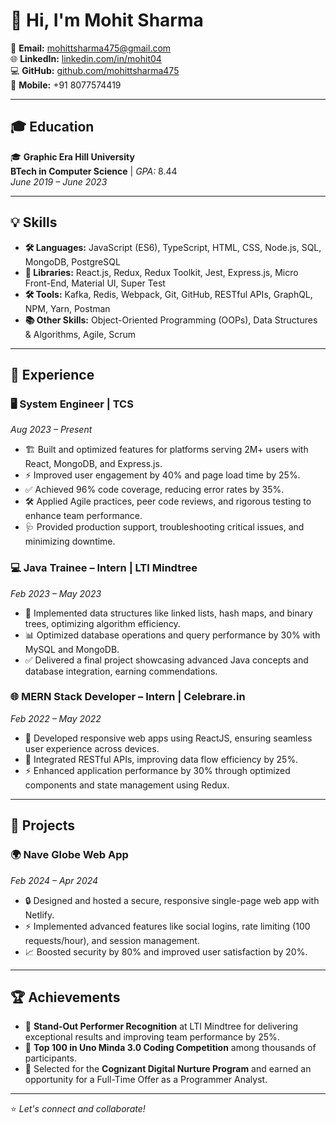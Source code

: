 # 👋 Hi, I'm Mohit Sharma  

📧 **Email:** [mohittsharma475@gmail.com](mailto:mohittsharma475@gmail.com)  
🌐 **LinkedIn:** [linkedin.com/in/mohit04](http://www.linkedin.com/in/mohit04)  
💻 **GitHub:** [github.com/mohittsharma475](https://github.com/mohittsharma475)  
📱 **Mobile:** +91 8077574419  

---

## 🎓 Education  
🎓 **Graphic Era Hill University**  
**BTech in Computer Science** | *GPA:* 8.44  
*June 2019 – June 2023*  

---

## 💡 Skills  

- **🛠️ Languages:** JavaScript (ES6), TypeScript, HTML, CSS, Node.js, SQL, MongoDB, PostgreSQL  
- **🔧 Libraries:** React.js, Redux, Redux Toolkit, Jest, Express.js, Micro Front-End, Material UI, Super Test  
- **🛠️ Tools:** Kafka, Redis, Webpack, Git, GitHub, RESTful APIs, GraphQL, NPM, Yarn, Postman  
- **📚 Other Skills:** Object-Oriented Programming (OOPs), Data Structures & Algorithms, Agile, Scrum  

---

## 💼 Experience  

### 🖥️ **System Engineer** | TCS  
*Aug 2023 – Present*  
- 🏗️ Built and optimized features for platforms serving 2M+ users with React, MongoDB, and Express.js.  
- ⚡ Improved user engagement by 40% and page load time by 25%.  
- ✅ Achieved 96% code coverage, reducing error rates by 35%.  
- 🛠️ Applied Agile practices, peer code reviews, and rigorous testing to enhance team performance.  
- 🩺 Provided production support, troubleshooting critical issues, and minimizing downtime.  

### 💻 **Java Trainee – Intern** | LTI Mindtree  
*Feb 2023 – May 2023*  
- 🚀 Implemented data structures like linked lists, hash maps, and binary trees, optimizing algorithm efficiency.  
- 📊 Optimized database operations and query performance by 30% with MySQL and MongoDB.  
- ✅ Delivered a final project showcasing advanced Java concepts and database integration, earning commendations.  

### 🌐 **MERN Stack Developer – Intern** | Celebrare.in  
*Feb 2022 – May 2022*  
- 📱 Developed responsive web apps using ReactJS, ensuring seamless user experience across devices.  
- 🔗 Integrated RESTful APIs, improving data flow efficiency by 25%.  
- ⚡ Enhanced application performance by 30% through optimized components and state management using Redux.  

---

## 🌟 Projects  

### 🌍 **Nave Globe Web App**  
*Feb 2024 – Apr 2024*  
- 🔒 Designed and hosted a secure, responsive single-page web app with Netlify.  
- ⚡ Implemented advanced features like social logins, rate limiting (100 requests/hour), and session management.  
- 📈 Boosted security by 80% and improved user satisfaction by 20%.  

---

## 🏆 Achievements  

- 🥇 **Stand-Out Performer Recognition** at LTI Mindtree for delivering exceptional results and improving team performance by 25%.  
- 🌟 **Top 100 in Uno Minda 3.0 Coding Competition** among thousands of participants.  
- 🚀 Selected for the **Cognizant Digital Nurture Program** and earned an opportunity for a Full-Time Offer as a Programmer Analyst.  

---

⭐️ *Let's connect and collaborate!*  
